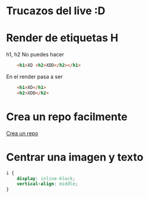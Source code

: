 # Trucazos del live :D

# Render de etiquetas H

h1, h2
No puedes hacer 

```html
    <h1>XD <h2>XDD</h2></h1>
```

En el render pasa a ser

```html
    <h1>XD</h1>
    <h2>XDD</h2>
```

# Crea un repo facilmente

[Crea un repo](https://repo.new)

# Centrar una imagen y texto

```css
i {
    display: inline-block;
    vertical-align: middle;
}
```
